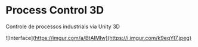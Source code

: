 # Process Control 3D
Controle de processos industriais via Unity 3D


![Interface](https://imgur.com/a/BtAlMIw](https://i.imgur.com/k9eqYI7.jpeg)
